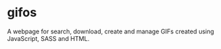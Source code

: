 # gifos
A webpage for search, download, create and manage GIFs created using JavaScript, SASS and HTML.

